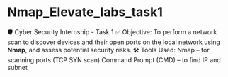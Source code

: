 # Nmap_Elevate_labs_task1
 🛡️ Cyber Security Internship - Task 1   ✅ Objective: To perform a network scan to discover devices and their open ports on the local network using **Nmap**, and assess potential security risks.  🛠️ Tools Used:  Nmap – for scanning ports (TCP SYN scan) Command Prompt (CMD) – to find IP and subnet 
